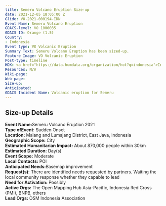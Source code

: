 ```yaml
---
title: Semeru Volcano Eruption Size-up
date: 2021-12-05 18:05:00 Z
Glide: VO-2021-000194-IDN
Event Name: Semeru Volcano Eruption
GDACS-level: VO 1000035
GDACS ID: Orange (1.5)
Country:
- Indonesia
Event type: VO Volcanic Eruption
Summary Text: Semeru Volcano Eruption has been sized-up.
Feature Image: VO Volcanic Eruption
Post-type: timeline
HDX: <a href="https://data.humdata.org/organization/hot?q=indonesia">Indonesia</a>
Resources: N/A
Wiki-page: 
Web-page: 
Size-up: 
Anticipated: 
GDACS Incident Name: Volcanic eruption for Semeru
---
```


<h2>Size-up Details</h2>

<strong>Event Name:</strong>Semeru Volcano Eruption 2021<br>
<strong>Type ofEvent:</strong> 	Sudden Onset<br>
<strong>Location:</strong> Malang and Lumajang District, East Java, Indonesia<br>
<strong>Geographic Scope:</strong> City<br>
<strong>Estimated Humanitarian Impact:</strong> About 870,000 people within 30km<br>
<strong>Estimated Duration:</strong> Day(s)<br>
<strong>Event Scope:</strong> Moderate<br>
<strong>Local Contacts:</strong> POI<br>
<strong>Anticipated Needs:</strong>Basemap improvement<br>
<strong>Request(s):</strong> There are identified needs requested by partners. Waiting the local community response whether they capable to lead <br>
<strong>Need for Activation:</strong> Possibly<br>
<strong>Active Orgs:</strong> The Open Mapping Hub Asia-Pacific, Indonesia Red Cross (PMI), BNPB, others<br>
<strong>Lead Orgs:</strong> OSM Indonesia Association <br>
